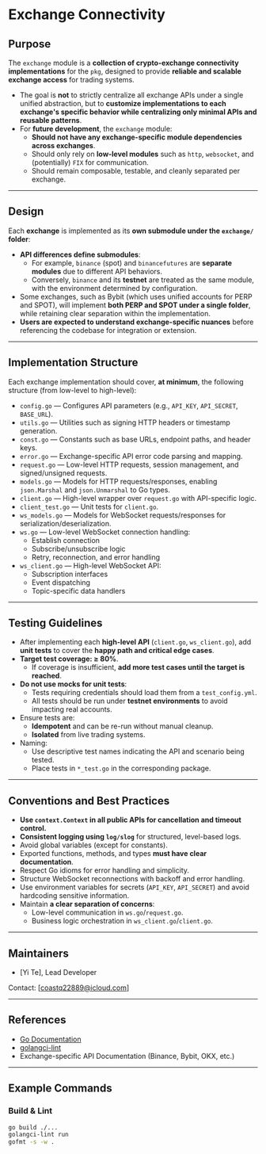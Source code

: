 # Exchange Connectivity

## Purpose

The `exchange` module is a **collection of crypto-exchange connectivity implementations** for the `pkg`, designed to provide **reliable and scalable exchange access** for trading systems.

- The goal is **not** to strictly centralize all exchange APIs under a single unified abstraction, but to **customize implementations to each exchange's specific behavior while centralizing only minimal APIs and reusable patterns**.
- For **future development**, the `exchange` module:
  - **Should not have any exchange-specific module dependencies across exchanges**.
  - Should only rely on **low-level modules** such as `http`, `websocket`, and (potentially) `FIX` for communication.
  - Should remain composable, testable, and cleanly separated per exchange.

---

## Design

Each **exchange** is implemented as its **own submodule under the `exchange/` folder**:

- **API differences define submodules**:
  - For example, `binance` (spot) and `binancefutures` are **separate modules** due to different API behaviors.
  - Conversely, `binance` and its **testnet** are treated as the same module, with the environment determined by configuration.
- Some exchanges, such as Bybit (which uses unified accounts for PERP and SPOT), will implement **both PERP and SPOT under a single folder**, while retaining clear separation within the implementation.
- **Users are expected to understand exchange-specific nuances** before referencing the codebase for integration or extension.

---

## Implementation Structure

Each exchange implementation should cover, **at minimum**, the following structure (from low-level to high-level):

- `config.go` — Configures API parameters (e.g., `API_KEY`, `API_SECRET`, `BASE_URL`).
- `utils.go` — Utilities such as signing HTTP headers or timestamp generation.
- `const.go` — Constants such as base URLs, endpoint paths, and header keys.
- `error.go` — Exchange-specific API error code parsing and mapping.
- `request.go` — Low-level HTTP requests, session management, and signed/unsigned requests.
- `models.go` — Models for HTTP requests/responses, enabling `json.Marshal` and `json.Unmarshal` to Go types.
- `client.go` — High-level wrapper over `request.go` with API-specific logic.
- `client_test.go` — Unit tests for `client.go`.
- `ws_models.go` — Models for WebSocket requests/responses for serialization/deserialization.
- `ws.go` — Low-level WebSocket connection handling:
  - Establish connection
  - Subscribe/unsubscribe logic
  - Retry, reconnection, and error handling
- `ws_client.go` — High-level WebSocket API:
  - Subscription interfaces
  - Event dispatching
  - Topic-specific data handlers

---

## Testing Guidelines

- After implementing each **high-level API** (`client.go`, `ws_client.go`), add **unit tests** to cover the **happy path and critical edge cases**.
- **Target test coverage: ≥ 80%**.
  - If coverage is insufficient, **add more test cases until the target is reached**.
- **Do not use mocks for unit tests**:
  - Tests requiring credentials should load them from a `test_config.yml`.
  - All tests should be run under **testnet environments** to avoid impacting real accounts.
- Ensure tests are:
  - **Idempotent** and can be re-run without manual cleanup.
  - **Isolated** from live trading systems.
- Naming:
  - Use descriptive test names indicating the API and scenario being tested.
  - Place tests in `*_test.go` in the corresponding package.

---

## Conventions and Best Practices

- **Use `context.Context` in all public APIs for cancellation and timeout control.**
- **Consistent logging using `log/slog`** for structured, level-based logs.
- Avoid global variables (except for constants).
- Exported functions, methods, and types **must have clear documentation**.
- Respect Go idioms for error handling and simplicity.
- Structure WebSocket reconnections with backoff and error handling.
- Use environment variables for secrets (`API_KEY`, `API_SECRET`) and avoid hardcoding sensitive information.
- Maintain **a clear separation of concerns**:
  - Low-level communication in `ws.go`/`request.go`.
  - Business logic orchestration in `ws_client.go`/`client.go`.

---


## Maintainers

- [Yi Te], Lead Developer

Contact: [coastq22889@icloud.com]

---

## References

- [Go Documentation](https://go.dev/doc/)
- [golangci-lint](https://golangci-lint.run/)
- Exchange-specific API Documentation (Binance, Bybit, OKX, etc.)

---

## Example Commands

### Build & Lint

```bash
go build ./...
golangci-lint run
gofmt -s -w .
```
